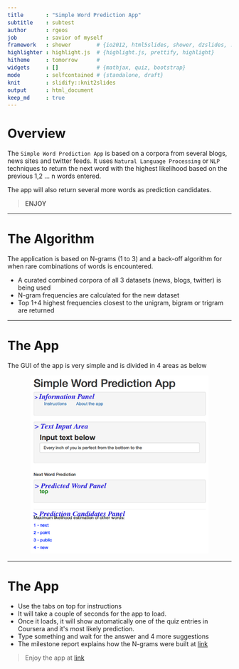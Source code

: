 ```yaml
---
title       : "Simple Word Prediction App"
subtitle    : subtest
author      : rgeos
job         : savior of myself
framework   : shower        # {io2012, html5slides, shower, dzslides, ...}
highlighter : highlight.js  # {highlight.js, prettify, highlight}
hitheme     : tomorrow      # 
widgets     : []            # {mathjax, quiz, bootstrap}
mode        : selfcontained # {standalone, draft}
knit        : slidify::knit2slides
output      : html_document
keep_md     : true
---
```


# Overview

The `Simple Word Prediction App` is based on a corpora from several blogs, news sites and twitter feeds.
It uses `Natural Language Processing` or `NLP` techniques to return the next word with the highest likelihood based on the previous 1,2 ... n words entered.

The app will also return several more words as prediction candidates.

> **ENJOY**

---

# The Algorithm

The application is based on N-grams (1 to 3) and a back-off algorithm for when rare combinations of words is encountered.
 - A curated combined corpora of all 3 datasets (news, blogs, twitter) is being used
 - N-gram frequencies are calculated for the new dataset
 - Top 1+4 highest frequencies closest to the unigram, bigram or trigram are returned

---

# The App

The GUI of the app is very simple and is divided in 4 areas as below
<center><img src="libraries/pics/ScreenShot0.png" height="400px" width="400px" /></center>

---

# The App

 - Use the tabs on top for instructions
 - It will take a couple of seconds for the app to load.
 - Once it loads, it will show automatically one of the quiz entries in Coursera and it's most likely prediction.
 - Type something and wait for the answer and 4 more suggestions
 - The milestone report explains how the N-grams were built at [link](http://rgeos.github.io/capstone/)
 
> Enjoy the app at [link](https://rgeos.shinyapps.io/Capstone)
